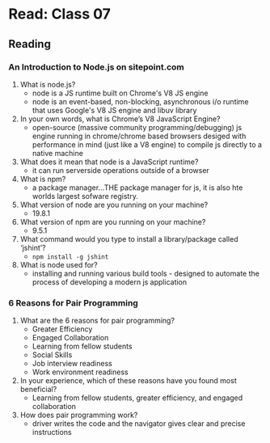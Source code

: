 # Read: Class 07

## Reading

### An Introduction to Node.js on sitepoint.com

1. What is node.js?
   * node is a JS runtime built on Chrome's V8 JS engine
   * node is an event-based, non-blocking, asynchronous i/o runtime that uses Google's V8 JS engine and libuv library
2. In your own words, what is Chrome’s V8 JavaScript Engine?
   * open-source (massive community programming/debugging) js engine running in chrome/chrome based browsers desiged with performance in mind (just like a V8 engine) to compile js directly to a native machine 
3. What does it mean that node is a JavaScript runtime?
   * it can run serverside operations outside of a browser
4. What is npm?
   * a package manager...THE package manager for js, it is also hte worlds largest sofware registry.
5. What version of node are you running on your machine?
   * 19.8.1
6. What version of npm are you running on your machine?
   * 9.5.1
7. What command would you type to install a library/package called ‘jshint’?
   * `npm install -g jshint`
8. What is node used for?
   * installing and running various build tools - designed to automate the process of developing a modern js application

### 6 Reasons for Pair Programming

1. What are the 6 reasons for pair programming?
   * Greater Efficiency
   * Engaged Collaboration
   * Learning from fellow students
   * Social Skills
   * Job interview readiness
   * Work environment readiness
2. In your experience, which of these reasons have you found most beneficial?
   * Learning from fellow students, greater efficiency, and engaged collaboration
3. How does pair programming work?
   * driver writes the code and the navigator gives clear and precise instructions
